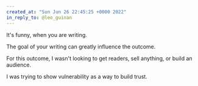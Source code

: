 ```yaml
---
created_at: "Sun Jun 26 22:45:25 +0000 2022"
in_reply_to: @leo_guinan
---
```


It's funny, when you are writing. 

The goal of your writing can greatly influence the outcome.

For this outcome, I wasn't looking to get readers, sell anything, or build an audience.

I was trying to show vulnerability as a way to build trust.